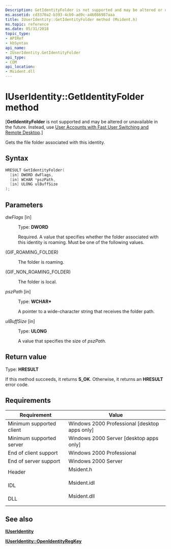 ```yaml
---
Description: GetIdentityFolder is not supported and may be altered or unavailable in the future. Instead, use User Accounts with Fast User Switching and Remote Desktop.
ms.assetid: cd3370a2-b393-4cb9-ad9c-a46086987aaa
title: IUserIdentity::GetIdentityFolder method (Msident.h)
ms.topic: reference
ms.date: 05/31/2018
topic_type: 
- APIRef
- kbSyntax
api_name: 
- IUserIdentity.GetIdentityFolder
api_type: 
- COM
api_location: 
- Msident.dll
---
```


# IUserIdentity::GetIdentityFolder method

\[**GetIdentityFolder** is not supported and may be altered or unavailable in the future. Instead, use [User Accounts with Fast User Switching and Remote Desktop](fastuserswitching.md).\]

Gets the file folder associated with this identity.

## Syntax


```C++
HRESULT GetIdentityFolder(
  [in] DWORD dwFlags,
  [in] WCHAR *pszPath,
  [in] ULONG ulBuffSize
);
```



## Parameters

<dl> <dt>

*dwFlags* \[in\]
</dt> <dd>

Type: **DWORD**

Required. A value that specifies whether the folder associated with this identity is roaming. Must be one of the following values.

<dt>



 (GIF\_ROAMING\_FOLDER)


</dt> <dd>

The folder is roaming.

</dd> <dt>



 (GIF\_NON\_ROAMING\_FOLDER)


</dt> <dd>

The folder is local.

</dd> </dl> </dd> <dt>

*pszPath* \[in\]
</dt> <dd>

Type: **WCHAR\***

A pointer to a wide-character string that receives the folder path.

</dd> <dt>

*ulBuffSize* \[in\]
</dt> <dd>

Type: **ULONG**

A value that specifies the size of *pszPath*.

</dd> </dl>

## Return value

Type: **HRESULT**

If this method succeeds, it returns **S\_OK**. Otherwise, it returns an **HRESULT** error code.

## Requirements



| Requirement | Value |
|-------------------------------------|----------------------------------------------------------------------------------------|
| Minimum supported client<br/> | Windows 2000 Professional \[desktop apps only\]<br/>                             |
| Minimum supported server<br/> | Windows 2000 Server \[desktop apps only\]<br/>                                   |
| End of client support<br/>    | Windows 2000 Professional<br/>                                                   |
| End of server support<br/>    | Windows 2000 Server<br/>                                                         |
| Header<br/>                   | <dl> <dt>Msident.h</dt> </dl>   |
| IDL<br/>                      | <dl> <dt>Msident.idl</dt> </dl> |
| DLL<br/>                      | <dl> <dt>Msident.dll</dt> </dl> |



## See also

<dl> <dt>

[**IUserIdentity**](iuseridentity.md)
</dt> <dt>

[**IUserIdentity::OpenIdentityRegKey**](iuseridentity-openidentityregkey.md)
</dt> </dl>

 

 




